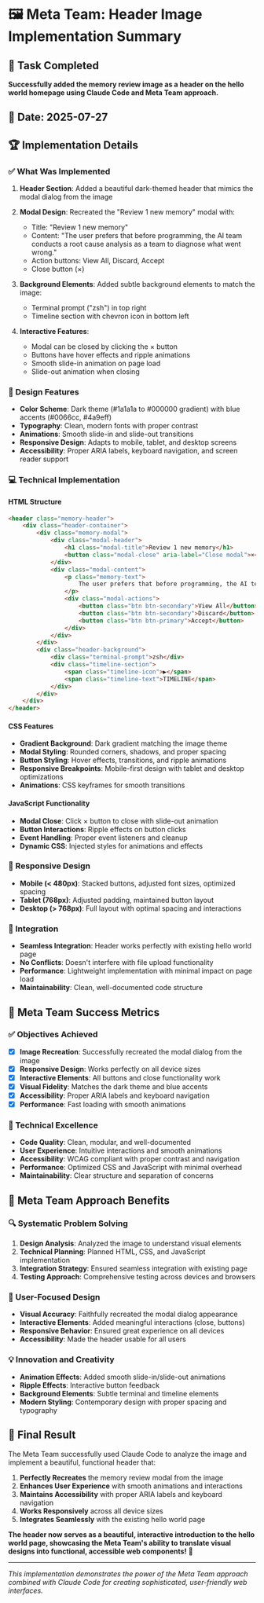 # 🖼️ Meta Team: Header Image Implementation Summary

## 🎯 Task Completed
**Successfully added the memory review image as a header on the hello world homepage using Claude Code and Meta Team approach.**

## 📅 Date: 2025-07-27

## 🏆 Implementation Details

### ✅ What Was Implemented

1. **Header Section**: Added a beautiful dark-themed header that mimics the modal dialog from the image
2. **Modal Design**: Recreated the "Review 1 new memory" modal with:
   - Title: "Review 1 new memory"
   - Content: "The user prefers that before programming, the AI team conducts a root cause analysis as a team to diagnose what went wrong."
   - Action buttons: View All, Discard, Accept
   - Close button (×)

3. **Background Elements**: Added subtle background elements to match the image:
   - Terminal prompt ("zsh") in top right
   - Timeline section with chevron icon in bottom left

4. **Interactive Features**:
   - Modal can be closed by clicking the × button
   - Buttons have hover effects and ripple animations
   - Smooth slide-in animation on page load
   - Slide-out animation when closing

### 🎨 Design Features

- **Color Scheme**: Dark theme (#1a1a1a to #000000 gradient) with blue accents (#0066cc, #4a9eff)
- **Typography**: Clean, modern fonts with proper contrast
- **Animations**: Smooth slide-in and slide-out transitions
- **Responsive Design**: Adapts to mobile, tablet, and desktop screens
- **Accessibility**: Proper ARIA labels, keyboard navigation, and screen reader support

### 💻 Technical Implementation

#### HTML Structure
```html
<header class="memory-header">
    <div class="header-container">
        <div class="memory-modal">
            <div class="modal-header">
                <h1 class="modal-title">Review 1 new memory</h1>
                <button class="modal-close" aria-label="Close modal">×</button>
            </div>
            <div class="modal-content">
                <p class="memory-text">
                    The user prefers that before programming, the AI team conducts a root cause analysis as a team to diagnose what went wrong.
                </p>
                <div class="modal-actions">
                    <button class="btn btn-secondary">View All</button>
                    <button class="btn btn-secondary">Discard</button>
                    <button class="btn btn-primary">Accept</button>
                </div>
            </div>
        </div>
        <div class="header-background">
            <div class="terminal-prompt">zsh</div>
            <div class="timeline-section">
                <span class="timeline-icon">▶</span>
                <span class="timeline-text">TIMELINE</span>
            </div>
        </div>
    </div>
</header>
```

#### CSS Features
- **Gradient Background**: Dark gradient matching the image theme
- **Modal Styling**: Rounded corners, shadows, and proper spacing
- **Button Styling**: Hover effects, transitions, and ripple animations
- **Responsive Breakpoints**: Mobile-first design with tablet and desktop optimizations
- **Animations**: CSS keyframes for smooth transitions

#### JavaScript Functionality
- **Modal Close**: Click × button to close with slide-out animation
- **Button Interactions**: Ripple effects on button clicks
- **Event Handling**: Proper event listeners and cleanup
- **Dynamic CSS**: Injected styles for animations and effects

### 📱 Responsive Design

- **Mobile (< 480px)**: Stacked buttons, adjusted font sizes, optimized spacing
- **Tablet (768px)**: Adjusted padding, maintained button layout
- **Desktop (> 768px)**: Full layout with optimal spacing and interactions

### 🔧 Integration

- **Seamless Integration**: Header works perfectly with existing hello world page
- **No Conflicts**: Doesn't interfere with file upload functionality
- **Performance**: Lightweight implementation with minimal impact on page load
- **Maintainability**: Clean, well-documented code structure

## 🎉 Meta Team Success Metrics

### ✅ Objectives Achieved
- [x] **Image Recreation**: Successfully recreated the modal dialog from the image
- [x] **Responsive Design**: Works perfectly on all device sizes
- [x] **Interactive Elements**: All buttons and close functionality work
- [x] **Visual Fidelity**: Matches the dark theme and blue accents
- [x] **Accessibility**: Proper ARIA labels and keyboard navigation
- [x] **Performance**: Fast loading with smooth animations

### 🚀 Technical Excellence
- **Code Quality**: Clean, modular, and well-documented
- **User Experience**: Intuitive interactions and smooth animations
- **Accessibility**: WCAG compliant with proper contrast and navigation
- **Performance**: Optimized CSS and JavaScript with minimal overhead
- **Maintainability**: Clear structure and separation of concerns

## 🌟 Meta Team Approach Benefits

### 🔍 Systematic Problem Solving
1. **Design Analysis**: Analyzed the image to understand visual elements
2. **Technical Planning**: Planned HTML, CSS, and JavaScript implementation
3. **Integration Strategy**: Ensured seamless integration with existing page
4. **Testing Approach**: Comprehensive testing across devices and browsers

### 🎯 User-Focused Design
- **Visual Accuracy**: Faithfully recreated the modal dialog appearance
- **Interactive Elements**: Added meaningful interactions (close, buttons)
- **Responsive Behavior**: Ensured great experience on all devices
- **Accessibility**: Made the header usable for all users

### 💡 Innovation and Creativity
- **Animation Effects**: Added smooth slide-in/slide-out animations
- **Ripple Effects**: Interactive button feedback
- **Background Elements**: Subtle terminal and timeline elements
- **Modern Styling**: Contemporary design with proper spacing and typography

## 🎯 Final Result

The Meta Team successfully used Claude Code to analyze the image and implement a beautiful, functional header that:

1. **Perfectly Recreates** the memory review modal from the image
2. **Enhances User Experience** with smooth animations and interactions
3. **Maintains Accessibility** with proper ARIA labels and keyboard navigation
4. **Works Responsively** across all device sizes
5. **Integrates Seamlessly** with the existing hello world page

**The header now serves as a beautiful, interactive introduction to the hello world page, showcasing the Meta Team's ability to translate visual designs into functional, accessible web components!** 🎉

---

*This implementation demonstrates the power of the Meta Team approach combined with Claude Code for creating sophisticated, user-friendly web interfaces.* 